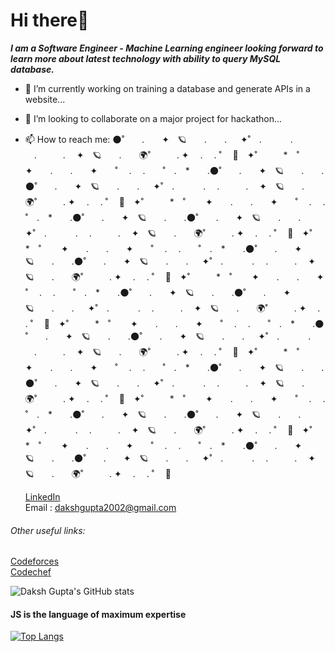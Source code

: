 # Hi there👋
_**I am a Software Engineer - Machine Learning engineer looking forward to learn more about latest technology with ability to query MySQL database.**_


- 🔭 I’m currently working on training a database and generate APIs in a website...
- 👯 I’m looking to collaborate on a major project for hackathon...
- 📫 How to reach me:
 🌑˚　　.　　✦　🪐　　.　　. 　 ✦˚　.　　 　. 　.　　　.　 ✦　🪐　　.　　🌍˚　　　. ✦ 　.　 . ˚ 　🌙　✦˚　　　*　˚　　 ✦　　.　　.　　✦　　˚ 　.　 .　　˚　.　*　　.🌑˚　　.　　✦　🪐　　.　　.🌑˚　　.　　✦　🪐　　.　　. 　 ✦˚　.　　 　. 　.　　　.　 ✦　🪐　　.　　🌍˚　　　. ✦ 　.　 . ˚ 　🌙　✦˚　　　*　˚　　 ✦　　.　　.　　✦　　˚ 　.　 .　　˚　.　*　　.🌑˚　　.　　✦　🪐　　.　　.🌑˚　　.　　✦　🪐　　.　　. 　 ✦˚　.　　 　. 　.　　　.　 ✦　🪐　　.　　🌍˚　　　. ✦ 　.　 . ˚ 　🌙　✦˚　　　*　˚　　 ✦　　.　　.　　✦　　˚ 　.　 .　　˚　.　*　　.🌑˚　　.　　✦　🪐　　.　　.🌑˚　　.　　✦　🪐　　.　　. 　 ✦˚　.　　 　. 　.　　　.　 ✦　🪐　　.　　🌍˚　　　. ✦ 　.　 . ˚ 　🌙　✦˚　　　*　˚　　 ✦　　.　　.　　✦　　˚ 　.　 .　　˚　.　*　　.🌑˚　　.　　✦　🪐　　.　　.🌑˚　　.　　✦　🪐　　.　　. 　 ✦˚　.　　 　. 　.　　　.　 ✦　🪐　　.　　🌍˚　　　. ✦ 　.　 . ˚ 　🌙　✦˚　　　*　˚　　 ✦　　.　　.　　✦　　˚ 　.　 .　　˚　.　*　　.🌑˚　　.　　✦　🪐　　.　　.🌑˚　　.　　✦　🪐　　.　　. 　 ✦˚　.　　 　. 　.　　　.　 ✦　🪐　　.　　🌍˚　　　. ✦ 　.　 . ˚ 　🌙　✦˚　　　*　˚　　 ✦　　.　　.　　✦　　˚ 　.　 .　　˚　.　*　　.🌑˚　　.　　✦　🪐　　.　　.🌑˚　　.　　✦　🪐　　.　　. 　 ✦˚　.　　 　. 　.　　　.　 ✦　🪐　　.　　🌍˚　　　. ✦ 　.　 . ˚ 　🌙　✦˚　　　*　˚　　 ✦　　.　　.　　✦　　˚ 　.　 .　　˚　.　*　　.🌑˚　　.　　✦　🪐　　.　　.🌑˚　　.　　✦　🪐　　.　　. 　 ✦˚　.　　 　. 　.　　　.　 ✦　🪐　　.　　🌍˚　　　. ✦ 　.　 . ˚ 　🌙　✦˚　　　*　˚　　 ✦　　.　　.　　✦　　˚ 　.　 .　　˚　.　*　　.🌑˚　　.　　✦　🪐　　.　　.🌑˚　　.　　✦　🪐　　.　　. 　 ✦˚　.　　 　. 　.　　　.　 ✦　🪐　　.　　🌍˚　　　. ✦ 　.　 . ˚ 　🌙

	[LinkedIn](https://www.linkedin.com/in/daksh-gupta-496203201/)    
Email : dakshgupta2002@gmail.com   

###### Other useful links:  
[Codeforces](https://codeforces.com/profile/daksh_g123)    
[Codechef](https://www.codechef.com/users/daksh_g123)    


![Daksh Gupta's GitHub stats](https://github-readme-stats.vercel.app/api?username=dakshgupta2002&show_icons=true&theme=outrun)

#### JS is the language of maximum expertise     
[![Top Langs](https://github-readme-stats.vercel.app/api/top-langs/?username=dakshgupta2002&layout=compact)](https://github.com/dakshgupta2002/github-readme-stats)

<!--
**dakshgupta2002/dakshgupta2002** is a ✨ _special_ ✨ repository because its `README.md` (this file) appears on your GitHub profile.

Here are some ideas to get you started:


- 🌱 I’m currently learning ...

- 🤔 I’m looking for help with ...
- 💬 Ask me about ...

- 😄 Pronouns: ...
- ⚡ Fun fact: ...
-->


